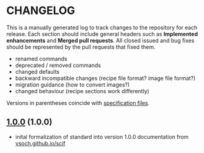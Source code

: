 # CHANGELOG

This is a manually generated log to track changes to the repository for each release. 
Each section should include general headers such as **Implemented enhancements** 
and **Merged pull requests**. All closed issued and bug fixes should be 
represented by the pull requests that fixed them.

 - renamed commands
 - deprecated / removed commands
 - changed defaults
 - backward incompatible changes (recipe file format? image file format?)
 - migration guidance (how to convert images?)
 - changed behaviour (recipe sections work differently)

Versions in parentheses coincide with [specification files](https://sci-f.github.io/spec).

## [1.0.0](https://sci-f.github.io/spec-v1) (1.0.0)
 - inital formalization of standard into version 1.0.0 documentation from [vsoch.github.io/scif](https://vsoch.github.io/scif)
